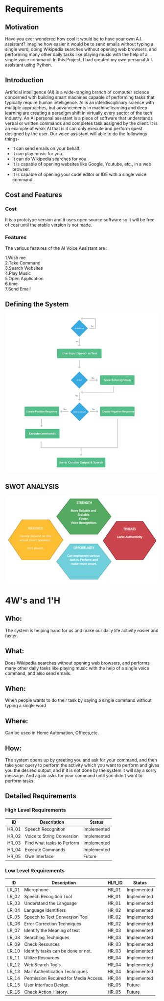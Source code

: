 # Requirements

## Motivation
Have you ever wondered how cool it would be to have your own A.I. assistant? Imagine how easier it would be to send emails without typing a single word, doing Wikipedia searches without opening web browsers, and performing many other daily tasks like playing music with the help of a single voice command. In this Project, I had created my own personal A.I. assistant using Python. 

## Introduction
Artificial intelligence (AI) is a wide-ranging branch of computer science concerned with building smart machines capable of performing tasks that typically require human intelligence. AI is an interdisciplinary science with multiple approaches, but advancements in machine learning and deep learning are creating a paradigm shift in virtually every sector of the tech industry. An AI personal assistant is a piece of software that understands verbal or written commands and completes task assigned by the client. It is an example of weak AI that is it can only execute and perform quest designed by the user. 
Our voice assistant will able to do the followings things-
* It can send emails on your behalf.
* It can play music for you.
* It can do Wikipedia searches for you.
* It is capable of opening websites like Google, Youtube, etc., in a web browser.
* It is capable of opening your code editor or IDE with a single voice command.

## Cost and Features

### Cost
It is a prototype version and it uses open source software so it will be free of cost until the stable version is not made.

### Features
The various features of the AI Voice Assistant are :

1.Wish me\
2.Take Command\
3.Search Websites\
4.Play Music\
5.Open Application\
6.time\
7.Send Email

## Defining the System


![](decision_model.png)


## SWOT ANALYSIS

![](swot.png)

# 4W's and 1'H

## Who:

The system is helping hand for us and make our daily life activity easier and faster.

## What:

 Does Wikipedia searches without opening web browsers, and performs many other daily tasks like playing music with the help of a single voice command, and also send emails.

## When:

When people wants to do their task by saying a single command without typing a single word 

## Where:

Can be used in Home Automation, Offices,etc.

## How:

The system opens up by greeting you and ask for your command, and then take your query to perform the activity which you want to perform and gives you the desired output, and if it is not done by the system it will say a sorry message. And again asks for your command until you didn't want to perform tasks.

## Detailed Requirements

### High Level Requirements
|      ID          |Description                          |Status                         |
|----------------|-------------------------------|-----------------------------|
|HR_01|Speech Recognition|Implemented|
|HR_02|Voice to String Conversion|Implemented|
|HR_03|Find what tasks to Perform|Implemented|
|HR_04|Execute Commands|Implemented|
|HR_05|Own Interface|Future|


### Low Level Requirements
|      ID          |Description                          |  HLR_ID  |Status               |
|----------------|-------------------------------|----------|-----------------------------|
|LR_01|Microphone|HR_01|Implemented|
|LR_02|Speech Recogition Tool|HR_01|Implemented|
|LR_03|Understand the Language|HR_01|Implemented|
|LR_04|Language Identifiers|HR_02|Implemented|
|LR_05|Speech to Text Conversion Tool|HR_02|Implemented|
|LR_06|Error Correction Techniques|HR_02|Implemented|
|LR_07|Identify the Meaning of text|HR_03|Implemented|
|LR_08|Searching Techniques|HR_03|Implemented|
|LR_09|Check Resources|HR_03|Implemented|
|LR_10|Identify tasks can be done or not.|HR_03|Implemented|
|LR_11|Utilize Resources|HR_04|Implemented|
|LR_12|Web Search Tools|HR_04|Implemented|
|LR_13|Mail Authentication Techniques|HR_04|Implemented|
|LR_14|Permission Required for Media Access.|HR_04|Implemented|
|LR_15|User Interface Design.|HR_05|Future|
|LR_16|Check Action History.|HR_05|Future|







